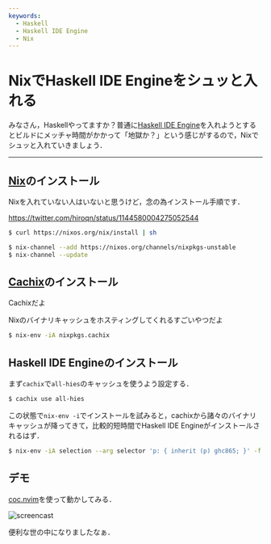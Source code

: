 ```yaml
---
keywords:
  - Haskell
  - Haskell IDE Engine
  - Nix
---
```


# NixでHaskell IDE Engineをシュッと入れる

みなさん，Haskellやってますか？普通に[Haskell IDE Engine](https://github.com/haskell/haskell-ide-engine)を入れようとするとビルドにメッチャ時間がかかって「地獄か？」という感じがするので，Nixでシュッと入れていきましょう．

---

## [Nix](https://nixos.org/nix/)のインストール

Nixを入れていない人はいないと思うけど，念の為インストール手順です．

https://twitter.com/hiroqn/status/1144580004275052544

```sh
$ curl https://nixos.org/nix/install | sh
```

```sh
$ nix-channel --add https://nixos.org/channels/nixpkgs-unstable
$ nix-channel --update
```

## [Cachix](https://cachix.org/)のインストール

Cachixだよ

Nixのバイナリキャッシュをホスティングしてくれるすごいやつだよ

```sh
$ nix-env -iA nixpkgs.cachix
```

## Haskell IDE Engineのインストール

まず`cachix`で`all-hies`のキャッシュを使うよう設定する．

```sh
$ cachix use all-hies
```

この状態で`nix-env -i`でインストールを試みると，cachixから諸々のバイナリキャッシュが降ってきて，比較的短時間でHaskell IDE Engineがインストールされるはず．

```sh
$ nix-env -iA selection --arg selector 'p: { inherit (p) ghc865; }' -f https://github.com/infinisil/all-hies/tarball/master
```

## デモ

[coc.nvim](https://github.com/neoclide/coc.nvim)を使って動かしてみる．

![screencast](https://gyazo.com/19da0d108e7fd19a833dc3fc419e928f.gif)

便利な世の中になりましたなぁ．
